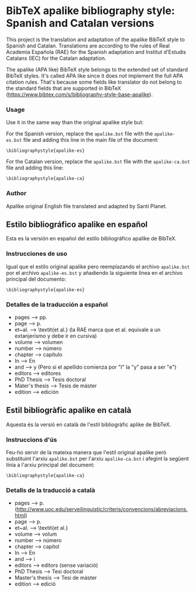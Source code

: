 # BibTeX apalike bibliography style: Spanish and Catalan versions

This project is the translation and adaptation of the apalike BibTeX style to Spanish and Catalan. Translations are according to the rules of Real Academia Española (RAE) for the Spanish adaptation and Institut d'Estudis Catalans (IEC) for the Catalan adaptation.

The apalike (APA like) BibTeX style belongs to the extended set of standard BibTeX styles. It's called APA like since it does not implement the full APA citation rules. That's because some fields like translator do not belong to the standard fields that are supported in BibTeX (https://www.bibtex.com/s/bibliography-style-base-apalike).

### Usage

Use it in the same way than the original apalike style but:

For the Spanish version, replace the `apalike.bst` file with the `apalike-es.bst` file and adding this line in the main file of the document:

```
\bibliographystyle{apalike-es}
```

For the Catalan version, replace the `apalike.bst` file with the `apalike-ca.bst` file and adding this line:

```
\bibliographystyle{apalike-ca}
```

### Author

Apalike original English file translated and adapted by Santi Planet.

## Estilo bibliográfico apalike en español

Esta es la versión en español del estilo bibliográfico apalike de BibTeX.

### Instrucciones de uso

Igual que el estilo original apalike pero reemplazando el archivo `apalike.bst` por el archivo `apalike-es.bst` y añadiendo la siguiente línea en el archivo principal del documento:

```
\bibliographystyle{apalike-es}
```

### Detalles de la traducción a español

* pages --> pp.
* page --> p.
* et~al. --> \textit{et al.} (la RAE marca que et al. equivale a un extanjerismo y debe ir en cursiva)
* volume --> volumen
* number --> número
* chapter --> capítulo
* In --> En
* and --> y (Pero si el apellido comienza por "I" la "y" pasa a ser "e")
* editors --> editores
* PhD Thesis --> Tesis doctoral
* Mater's thesis --> Tesis de máster
* edition --> edición

## Estil bibliogràfic apalike en català

Aquesta és la versió en català de l'estil bibliogràfic aplike de BibTeX.

### Instruccions d'ús

Feu-ho servir de la mateixa manera que l'estil original apalike però substituint l'arxiu `apalike.bst` per l'arxiu `apalike-ca.bst` i afegint la següent línia a l'arxiu principal del document: 

```
\bibliographystyle{apalike-ca}
```

### Detalls de la traducció a català

* pages --> p. (http://www.uoc.edu/serveilinguistic/criteris/convencions/abreviacions.html)
* page --> p.
* et~al. --> \textit{et al.}
* volume --> volum
* number --> número
* chapter --> capítol
* In --> En
* and --> i
* editors --> editors (sense variació)
* PhD Thesis --> Tesi doctoral
* Master's thesis --> Tesi de màster
* edition --> edició

